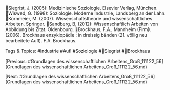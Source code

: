 Siegrist, J. (2005): Medizinische Soziologie. Elsevier Verlag, München.
Wiswed, G. (1998): Soziologie. Moderne Industrie, Landsberg an der Lahn.
Kornmeier, M. (2007). Wissenschaftstheorie und wissenschaftliches Arbeiten. Springer.
Sandberg, B, (2012): Wissenschaftlich Arbeiten von Abbildung bis Zitat. Oldenbourg.
Brockhaus, F.A., Mannheim (Firm). (2006). Brockhaus enzyklopädie : in dreissig bänden (21. völlig neu bearbeitete Auﬂ). F.A. Brockhaus.

   Tags & Topics:
   #Industrie
   #Auﬂ
   #Soziologie
   #Siegrist
   #Brockhaus

[Previous: #Grundlagen des wissenschaftlichen Arbeitens_Groß_111122_56](Grundlagen des wissenschaftlichen Arbeitens_Groß_111122_56.md)

[Next: #Grundlagen des wissenschaftlichen Arbeitens_Groß_111122_56](Grundlagen des wissenschaftlichen Arbeitens_Groß_111122_56.md)